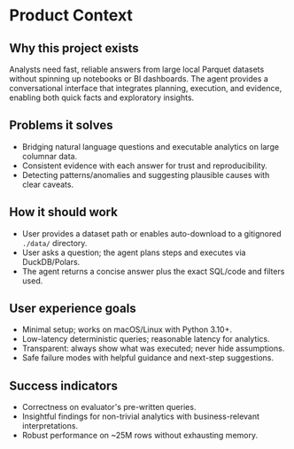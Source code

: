 # Product Context

## Why this project exists
Analysts need fast, reliable answers from large local Parquet datasets without spinning up notebooks or BI dashboards. The agent provides a conversational interface that integrates planning, execution, and evidence, enabling both quick facts and exploratory insights.

## Problems it solves
- Bridging natural language questions and executable analytics on large columnar data.
- Consistent evidence with each answer for trust and reproducibility.
- Detecting patterns/anomalies and suggesting plausible causes with clear caveats.

## How it should work
- User provides a dataset path or enables auto-download to a gitignored `./data/` directory.
- User asks a question; the agent plans steps and executes via DuckDB/Polars.
- The agent returns a concise answer plus the exact SQL/code and filters used.

## User experience goals
- Minimal setup; works on macOS/Linux with Python 3.10+.
- Low-latency deterministic queries; reasonable latency for analytics.
- Transparent: always show what was executed; never hide assumptions.
- Safe failure modes with helpful guidance and next-step suggestions.

## Success indicators
- Correctness on evaluator's pre-written queries.
- Insightful findings for non-trivial analytics with business-relevant interpretations.
- Robust performance on ~25M rows without exhausting memory.
